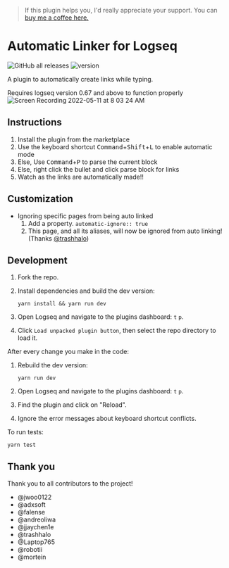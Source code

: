 > If this plugin helps you, I'd really appreciate your support. You can [buy me a coffee here. ](https://www.buymeacoffee.com/sawhney17)




# Automatic Linker for Logseq
![GitHub all releases](https://img.shields.io/github/downloads/sawhney17/logseq-automatic-linker/total) ![version](https://img.shields.io/github/package-json/v/sawhney17/logseq-automatic-linker)

A plugin to automatically create links while typing.

Requires logseq version 0.67 and above to function properly
![Screen Recording 2022-05-11 at 8 03 24 AM](https://user-images.githubusercontent.com/80150109/167770331-a89d9939-888f-466c-9738-29daa263e724.gif)

## Instructions

1. Install the plugin from the marketplace
2. Use the keyboard shortcut <kbd>Command</kbd>+<kbd>Shift</kbd>+<kbd>L</kbd> to enable automatic mode
3. Else, Use <kbd>Command</kbd>+<kbd>P</kbd> to parse the current block
4. Else, right click the bullet and click parse block for links
5. Watch as the links are automatically made!!

## Customization

- Ignoring specific pages from being auto linked
  1. Add a property. `automatic-ignore:: true`
  2. This page, and all its aliases, will now be ignored from auto linking! (Thanks [@trashhalo](https://github.com/trashhalo))

## Development

1.  Fork the repo.
2.  Install dependencies and build the dev version:

        yarn install && yarn run dev

3.  Open Logseq and navigate to the plugins dashboard: `t` `p`.
4.  Click `Load unpacked plugin button`, then select the repo directory to load it.

After every change you make in the code:

1.  Rebuild the dev version:

        yarn run dev

2.  Open Logseq and navigate to the plugins dashboard: `t` `p`.
3.  Find the plugin and click on "Reload".
4.  Ignore the error messages about keyboard shortcut conflicts.

To run tests:

    yarn test


## Thank you
Thank you to all contributors to the project!
- @jwoo0122
- @adxsoft
- @falense
- @andreoliwa
- @jjaychen1e
- @trashhalo
- @Laptop765
- @robotii
- @mortein